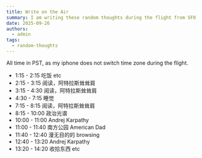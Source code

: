 ```yaml
---
title: Write on the Air
summary: I am writing these random thoughts during the flight from SFO to Shanghai.
date: 2025-09-26
authors:
  - admin
tags:
  - random-thoughts
---
```


All time in PST, as my iphone does not switch time zone during the flight.

- 1:15 - 2:15 吃饭 etc
- 2:15 - 3:15 阅读，阿特拉斯耸耸肩
- 3:15 - 4:30 阅读，阿特拉斯耸耸肩
- 4:30 - 7:15 睡觉
- 7:15 - 8:15 阅读，阿特拉斯耸耸肩
- 8:15 - 10:00 政治光谱
- 10:00 - 11:00 Andrej Karpathy
- 11:00 - 11:40 南方公园 American Dad
- 11:40 - 12:40 漫无目的的 browsing
- 12:40 - 13:20 Andrej Karpathy
- 13:20 - 14:20 收拾东西 etc
